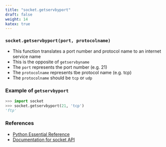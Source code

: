 ```yaml
---
title: "socket.getservbyport"
draft: false
weight: 14
katex: true
---
```


### `socket.getservbyport(port, protocolname)`
- This function translates a port number and protocol name to an internet service name
- This is the opposite of `getservbyname`
- The `port` represents the port number (e.g. 21)
- The `protocolname` represents tbe protocol name (e.g. tcp)
- The `protocolname` should be `tcp` or `udp`

### Example of `getservbyport`

```python
>>> import socket
>>> socket.getservbyport(21, 'tcp')
'ftp'
```

### References
- [Python Essential Reference](http://index-of.co.uk/Python/Python%20Essential%20Reference,%20Fourth%20Edition.pdf)
- [Documentation for socket API](https://docs.python.org/3/library/socket.html)
